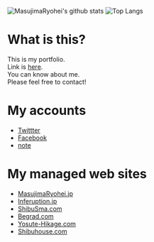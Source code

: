 ![MasujimaRyohei's github stats](https://github-readme-stats.vercel.app/api?username=MasujimaRyohei&count_private=true&show_icons=true&theme=radical)
![Top Langs](https://github-readme-stats.vercel.app/api/top-langs/?username=MasujimaRyohei&theme=radical)

# What is this?
This is my portfolio.<br/>
Link is [here](http://MasujimaRyohei.jp).<br/>
You can know about me.<br/>
Please feel free to contact!

# My accounts
* [Twittter](https://twitter.com/MasujimaRyohei)
* [Facebook](https://www.facebook.com/MasujimaRyohei)
* [note](https://note.com/masujimaryohei)

# My managed web sites
* [MasujimaRyohei.jp](https://MasujimaRyohei.jp)
* [Inferuption.jp](https://Inferuption.jp)
* [ShibuSma.com](https://ShibuSma.com)
* [Begrad.com](https://Begrad-Official.studio.site)
* [Yosute-Hikage.com](https://yosute-hikage.com)
* [Shibuhouse.com](https://shibuhouse.com)
